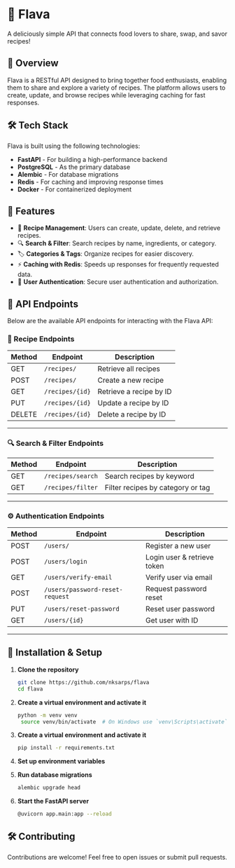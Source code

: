 # 🍔 Flava

A deliciously simple API that connects food lovers to share, swap, and savor recipes!

## 🚀 Overview

Flava is a RESTful API designed to bring together food enthusiasts, enabling them to share and explore a variety of recipes. The platform allows users to create, update, and browse recipes while leveraging caching for fast responses.

## 🛠️ Tech Stack

Flava is built using the following technologies:

- **FastAPI** - For building a high-performance backend  
- **PostgreSQL** - As the primary database  
- **Alembic** - For database migrations  
- **Redis** - For caching and improving response times  
- **Docker** - For containerized deployment  

## 📌 Features

- 📜 **Recipe Management**: Users can create, update, delete, and retrieve recipes.  
- 🔍 **Search & Filter**: Search recipes by name, ingredients, or category.  
- 🏷 **Categories & Tags**: Organize recipes for easier discovery.  
- ⚡ **Caching with Redis**: Speeds up responses for frequently requested data.  
- 🔑 **User Authentication**: Secure user authentication and authorization.

## 📡 API Endpoints

Below are the available API endpoints for interacting with the Flava API:

### 🥘 Recipe Endpoints

| Method | Endpoint          | Description               |
|------- |------------------ |--------------------------|
| GET    | `/recipes/`         | Retrieve all recipes      |
| POST   | `/recipes/`         | Create a new recipe       |
| GET    | `/recipes/{id}`    | Retrieve a recipe by ID   |
| PUT    | `/recipes/{id}`    | Update a recipe by ID     |
| DELETE | `/recipes/{id}`    | Delete a recipe by ID     |

---

### 🔍 Search & Filter Endpoints

| Method | Endpoint             | Description                          |
|------- |---------------------|-------------------------------------|
| GET    | `/recipes/search`    | Search recipes by keyword            |
| GET    | `/recipes/filter`    | Filter recipes by category or tag    |

---

### ⚙️ Authentication Endpoints

| Method | Endpoint         | Description                      |
|------- |----------------- |---------------------------------|
| POST   | `/users/`  | Register a new user              |
| POST   | `/users/login`     | Login user & retrieve token     |
| GET   | `/users/verify-email`     | Verify user via email    |
| POST   | `/users/password-reset-request`     | Request password reset     |
| PUT   | `/users/reset-password`     | Reset user password     |
| GET   | `/users/{id}`     | Get user with ID     |

---

## 🔧 Installation & Setup

1. **Clone the repository**
   ```sh
   git clone https://github.com/nksarps/flava
   cd flava


2. **Create a virtual environment and activate it**
   ```sh
   python -m venv venv
    source venv/bin/activate  # On Windows use `venv\Scripts\activate`

3. **Create a virtual environment and activate it**
   ```sh
   pip install -r requirements.txt

4. **Set up environment variables**

5. **Run database migrations**
    ```sh 
    alembic upgrade head

6. **Start the FastAPI server**
    ```sh
    @uvicorn app.main:app --reload


## 🛠 Contributing 
Contributions are welcome! Feel free to open issues or submit pull requests.